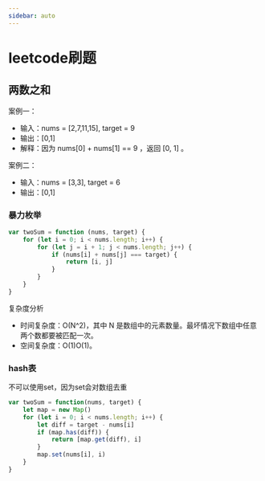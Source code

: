 ```yaml
---
sidebar: auto
---
```


# leetcode刷题

## 两数之和

案例一：

- 输入：nums = [2,7,11,15], target = 9
- 输出：[0,1]
- 解释：因为 nums[0] + nums[1] == 9 ，返回 [0, 1] 。

案例二：

- 输入：nums = [3,3], target = 6
- 输出：[0,1]

### 暴力枚举

```js
var twoSum = function (nums, target) {
    for (let i = 0; i < nums.length; i++) {
        for (let j = i + 1; j < nums.length; j++) {
            if (nums[i] + nums[j] === target) {
                return [i, j]
            }
        }
    }
}
```

复杂度分析

- 时间复杂度：O(N^2)，其中 N 是数组中的元素数量。最坏情况下数组中任意两个数都要被匹配一次。
- 空间复杂度：O(1)O(1)。

### hash表

不可以使用set，因为set会对数组去重

```js
var twoSum = function(nums, target) {
    let map = new Map()
    for (let i = 0; i < nums.length; i++) {
        let diff = target - nums[i]
        if (map.has(diff)) {
            return [map.get(diff), i]
        }
        map.set(nums[i], i)
    }
}
```
